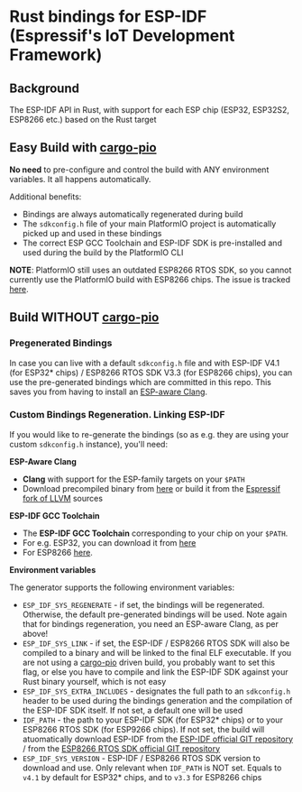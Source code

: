 # Rust bindings for ESP-IDF (Espressif's IoT Development Framework)

## Background

The ESP-IDF API in Rust, with support for each ESP chip (ESP32, ESP32S2, ESP8266 etc.) based on the Rust target

## Easy Build with [cargo-pio](TBD)

**No need** to pre-configure and control the build with ANY environment variables. It all happens automatically.

Additional benefits:
* Bindings are always automatically regenerated during build
* The `sdkconfig.h` file of your main PlatformIO project is automatically picked up and used in these bindings
* The correct ESP GCC Toolchain and ESP-IDF SDK is pre-installed and used during the build by the PlatformIO CLI

**NOTE**: PlatformIO still uses an outdated ESP8266 RTOS SDK, so you cannot currently use the PlatformIO build with ESP8266 chips. The issue is tracked [here](TBD).

## Build WITHOUT [cargo-pio](TBD)

### Pregenerated Bindings

In case you can live with a default `sdkconfig.h` file and with ESP-IDF V4.1 (for ESP32* chips) / ESP8266 RTOS SDK V3.3 (for ESP8266 chips), you can use the pre-generated bindings which are committed in this repo. This saves you from having to install an [ESP-aware Clang](TBD).

### Custom Bindings Regeneration. Linking ESP-IDF

If you would like to re-generate the bindings (so as e.g. they are using your custom `sdkconfig.h` instance), you'll need:

**ESP-Aware Clang**

* **Clang** with support for the ESP-family targets on your `$PATH`
* Download precompiled binary from [here](TBD) or build it from the [Espressif fork of LLVM](https://github.com/espressif/llvm-project) sources

**ESP-IDF GCC Toolchain**

* The **ESP-IDF GCC Toolchain** corresponding to your chip on your `$PATH`.
* For e.g. ESP32, you can download it from [here](https://github.com/espressif/crosstool-NG/releases)
* For ESP8266 [here](https://docs.espressif.com/projects/esp8266-rtos-sdk/en/latest/get-started/linux-setup.html).

**Environment variables**

The generator supports the following environment variables:
* `ESP_IDF_SYS_REGENERATE` - if set, the bindings will be regenerated. Otherwise, the default pre-generated bindings will be used. Note again that for bindings regeneration, you need an ESP-aware Clang, as per above!
* `ESP_IDF_SYS_LINK` - if set, the ESP-IDF / ESP8266 RTOS SDK will also be compiled to a binary and will be linked to the final ELF executable. If you are not using a [cargo-pio](TBD) driven build, you probably want to set this flag, or else you have to compile and link the ESP-IDF SDK against your Rust binary yourself, which is not easy
* `ESP_IDF_SYS_EXTRA_INCLUDES` - designates the full path to an `sdkconfig.h` header to be used during the bindings generation and the compilation of the ESP-IDF SDK itself. If not set, a default one will be used
* `IDF_PATH` - the path to your ESP-IDF SDK (for ESP32* chips) or to your ESP8266 RTOS SDK (for ESP9266 chips). If not set, the build will atuomatically download ESP-IDF from the [ESP-IDF official GIT repository](https://github.com/espressif/esp-idf.git) / from the [ESP8266 RTOS SDK official GIT repository](https://github.com/espressif/ESP8266_RTOS_SDK.git)
* `ESP_IDF_SYS_VERSION` - ESP-IDF / ESP8266 RTOS SDK version to download and use. Only relevant when `IDF_PATH` is NOT set. Equals to `v4.1` by default for ESP32* chips, and to `v3.3` for ESP8266 chips
